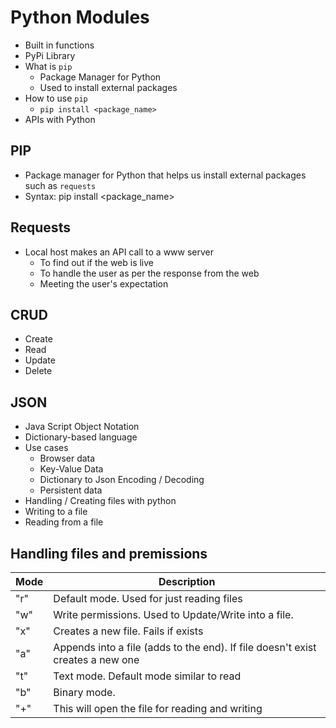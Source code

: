 # Python Modules

- Built in functions
- PyPi Library
- What is `pip`
  - Package Manager for Python
  - Used to install external packages
- How to use `pip`
  - `pip install <package_name>`
- APIs with Python

## PIP

- Package manager for Python that helps us install external packages such as `requests`
- Syntax: pip install <package_name>

## Requests

- Local host makes an API call to a www server
  - To find out if the web is live
  - To handle the user as per the response from the web
  - Meeting the user's expectation

## CRUD

- Create
- Read
- Update
- Delete

## JSON

- Java Script Object Notation
- Dictionary-based language
- Use cases
  - Browser data
  - Key-Value Data
  - Dictionary to Json Encoding / Decoding
  - Persistent data
- Handling / Creating files with python
- Writing to a file
- Reading from a file

## Handling files and premissions

| Mode | Description                                                                    |
| ---- | ------------------------------------------------------------------------------ |
| "r"  | Default mode. Used for just reading files                                      |
| "w"  | Write permissions. Used to Update/Write into a file.                           |
| "x"  | Creates a new file. Fails if exists                                            |
| "a"  | Appends into a file (adds to the end). If file doesn't exist creates a new one |
| "t"  | Text mode. Default mode similar to read                                        |
| "b"  | Binary mode.                                                                   |
| "+"  | This will open the file for reading and writing                                |
